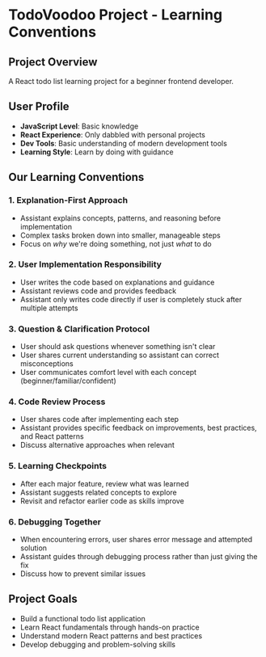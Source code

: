 # TodoVoodoo Project - Learning Conventions

## Project Overview

A React todo list learning project for a beginner frontend developer.

## User Profile

- **JavaScript Level**: Basic knowledge
- **React Experience**: Only dabbled with personal projects
- **Dev Tools**: Basic understanding of modern development tools
- **Learning Style**: Learn by doing with guidance

## Our Learning Conventions

### 1. Explanation-First Approach

- Assistant explains concepts, patterns, and reasoning before implementation
- Complex tasks broken down into smaller, manageable steps
- Focus on _why_ we're doing something, not just _what_ to do

### 2. User Implementation Responsibility

- User writes the code based on explanations and guidance
- Assistant reviews code and provides feedback
- Assistant only writes code directly if user is completely stuck after multiple attempts

### 3. Question & Clarification Protocol

- User should ask questions whenever something isn't clear
- User shares current understanding so assistant can correct misconceptions
- User communicates comfort level with each concept (beginner/familiar/confident)

### 4. Code Review Process

- User shares code after implementing each step
- Assistant provides specific feedback on improvements, best practices, and React patterns
- Discuss alternative approaches when relevant

### 5. Learning Checkpoints

- After each major feature, review what was learned
- Assistant suggests related concepts to explore
- Revisit and refactor earlier code as skills improve

### 6. Debugging Together

- When encountering errors, user shares error message and attempted solution
- Assistant guides through debugging process rather than just giving the fix
- Discuss how to prevent similar issues

## Project Goals

- Build a functional todo list application
- Learn React fundamentals through hands-on practice
- Understand modern React patterns and best practices
- Develop debugging and problem-solving skills
